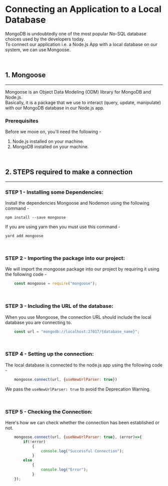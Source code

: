 # Connecting an Application to a Local Database

MongoDB is undoubtedly one of the most popular No-SQL database choices used by the developers today.  
To connect our application i.e. a Node.js App with a local database on our system, we can use Mongoose.

<p>&nbsp</p>

## 1. Mongoose
___
Mongoose is an Object Data Modeling (ODM) library for MongoDB and Node.js.  
Basically, it is a package that we use to interact (query, update, manipulate) with our MongoDB database in our Node.js app.

### **Prerequisites**
Before we move on, you'll need the following - 
1. Node.js installed on your machine.
2. MongoDB installed on your machine.

<p>&nbsp</p>

## 2. STEPS required to make a connection
___
### **STEP 1 - Installing some Dependencies:**
Install the dependencies Mongoose and Nodemon using the following command - 

    npm install --save mongoose 

If you are using yarn then you must use this command - 

    yard add mongoose 

<p>&nbsp</p>

### **STEP 2 - Importing the package into our project:**
We will import the mongoose package into our project by requiring it using the following code - 

```js
    const mongoose = require("mongoose");
```

<p>&nbsp</p>

### **STEP 3 - Including the URL of the database:**
When you use Mongoose, the connection URL should include the local database you are connecting to.

```js
    const url = "mongodb://localhost:27017/{database_name}";
```

<p>&nbsp</p>

### **STEP 4 - Setting up the connection:**
The local database is connected to the node.js app using the following code - 

```js
    mongoose.connect(url, {useNewUrlParser: true})
```

We pass the `useNewUrlParser: true` to avoid the Deprecation Warning.

<p>&nbsp</p>

### **STEP 5 - Checking the Connection:**
Here's how we can check whether the connection has been established or not.

```js
    mongoose.connect(url, {useNewUrlParser: true}, (error)=>{
        if(!error)
            {
                console.log("Successful Connection");
            }
        else
            {
                console.log("Error");
            }
    });
```
